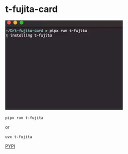 # t-fujita-card
![card](./t-fujita-cards.gif)

```
pipx run t-fujita
```

or
```
uvx t-fujita
```

[PYPI](https://pypi.org/project/t-fujita/)
